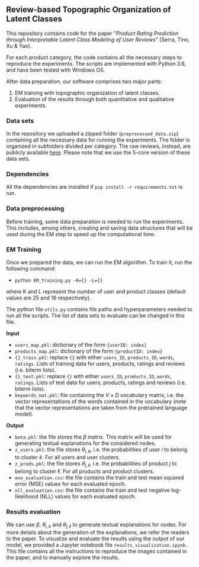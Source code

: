 ﻿## Review-based Topographic Organization of Latent Classes

This repository contains code for the paper "*Product Rating Prediction through Interpretable Latent Class Modeling of User Reviews*" (Serra, Tino, Xu & Yao).

For each product category, the code contains all the necessary steps to reproduce the experiments. The scripts are implemented with Python 3.6, and have been tested with Windows OS.

After data preparation, our software comprises two major parts:
1. EM training with topographic organization of latent classes.
2. Evaluation of the results through both quantitative and qualitative experiments.


### Data sets
In the repository we uploaded a zipped folder (`preprocessed_data.zip`) containing all the necessary data for running the experiments. The folder is organized in subfolders divided per category. The raw reviews, instead, are publicly available [here](https://jmcauley.ucsd.edu/data/amazon/). Please note that we use the 5-core version of these data sets.

### Dependencies
All the dependencies are installed if `pip install -r requirements.txt` is run. 

### Data preprocessing
Before training, some data preparation is needed to run the experiments. This includes, among others, creating and saving data structures that will be used during the EM step to speed up the computational time.

### EM Training
Once we prepared the data, we can run the EM algorithm. To train it, run the following command:
 - `python EM_training.py -K={} -L={}`

where K and L represent the number of user and product classes (default values are 25 and 16 respectively).

The python file `utils.py` contains file paths and hyperparameters needed to run all the scripts. The list of data sets to evaluate can be changed in this file.

**Input**
- `users_map.pkl`: dictionary of the form `{userID: index}`
- `products_map.pkl`: dictionary of the form `{productID: index}`
- `{}_train.pkl`: replace `{}` with either `users_ID`, `products_ID`, `words`, `ratings`. Lists of training data for users, products, ratings and reviews (i.e. biterm lists).
- `{}_test.pkl`: replace `{}` with either `users_ID`, `products_ID`, `words`, `ratings`. Lists of test data for users, products, ratings and reviews (i.e. biterm lists).
- `keywords_mat.pkl`: file containing the $`V \times D`$ vocabulary matrix, i.e. the vector representations of the words contained in the vocabulary (note that the vector representations are taken from the pretrained language model).
 
**Output**
- `beta.pkl`: the file stores the $`\beta`$ matrix. This matrix will be used for generating textual explanations for the considered nodes.
- `z_users.pkl`: the file stores $`\theta_{i, k}`$, i.e. the probabilities of user $i$ to belong to cluster $k$. For all users and user clusters.
- `z_prods.pkl`: the file stores $`\theta_{j, \ell}`$, i.e. the probabilities of product $j$ to belong to cluster $\ell$. For all products and product clusters.
- `mse_evaluation.csv`: the file contains the train and test mean squared error (MSE) values for each evaluated epoch.
- `nll_evaluation.csv`: the file contains the train and test negative log-likelihood (NLL) values for each evaluated epoch.

### Results evaluation
We can use $`\beta`$, $`\theta_{i, k}`$ and $`\theta_{j, \ell}`$ to generate textual explanations for nodes. For more details about the generation of the explanations, we refer the readers to the paper. To visualize and evaluate the results using the output of our model, we provided a Jupyter notebook file `results_visualization.ipynb`. This file contains all the instructions to reproduce the images contained in the paper, and to manually explore the results.